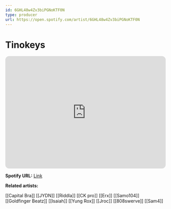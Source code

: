 ```yaml
---
id: 6GHL48w4Zv3biPGNoKTF0N
type: producer
url: https://open.spotify.com/artist/6GHL48w4Zv3biPGNoKTF0N
---
```

# Tinokeys

<iframe style="border-radius:12px" src="https://open.spotify.com/embed/artist/6GHL48w4Zv3biPGNoKTF0N" width="100%" height="352" frameBorder="0" allowfullscreen="" allow="autoplay; clipboard-write; encrypted-media; fullscreen; picture-in-picture" loading="lazy"></iframe>

**Spotify URL:** [Link](https://open.spotify.com/artist/6GHL48w4Zv3biPGNoKTF0N)

**Related artists:**

[[Capital Bra]]
[[JYDN]]
[[Riddla]]
[[CK pro]]
[[Erx]]
[[Samo104]]
[[Goldfinger Beatz]]
[[Isaiah]]
[[Yung Rox]]
[[Jroc]]
[[808swerve]]
[[Sam4]]
